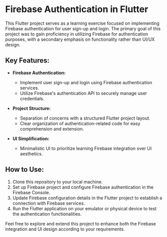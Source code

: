 
# Firebase Authentication in Flutter

This Flutter project serves as a learning exercise focused on implementing Firebase authentication for user sign-up and login. The primary goal of this project was to gain proficiency in utilizing Firebase for authentication purposes, with a secondary emphasis on functionality rather than UI/UX design.

## Key Features:

- **Firebase Authentication:**
  - Implement user sign-up and login using Firebase authentication services.
  - Utilize Firebase's authentication API to securely manage user credentials.

- **Project Structure:**
  - Separation of concerns with a structured Flutter project layout.
  - Clear organization of authentication-related code for easy comprehension and extension.

- **UI Simplification:**
  - Minimalistic UI to prioritize learning Firebase integration over UI aesthetics.

## How to Use:

1. Clone this repository to your local machine.
2. Set up Firebase project and configure Firebase authentication in the Firebase Console.
3. Update Firebase configuration details in the Flutter project to establish a connection with Firebase services.
4. Run the Flutter application on your emulator or physical device to test the authentication functionalities.

Feel free to explore and extend this project to enhance both the Firebase integration and UI design according to your requirements.